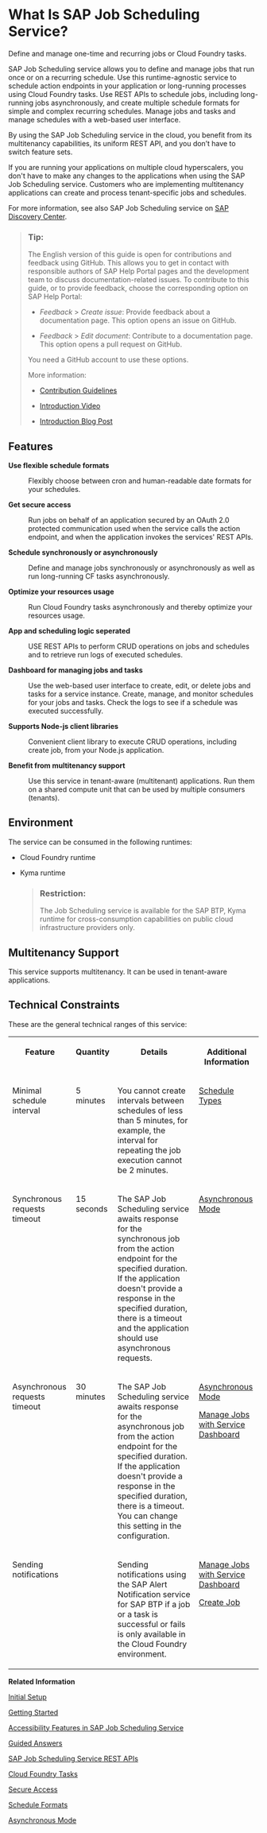 <!-- loio22c2df4d22cb4a05af4c9502a67597ae -->

# What Is SAP Job Scheduling Service?

Define and manage one-time and recurring jobs or Cloud Foundry tasks.

SAP Job Scheduling service allows you to define and manage jobs that run once or on a recurring schedule. Use this runtime-agnostic service to schedule action endpoints in your application or long-running processes using Cloud Foundry tasks. Use REST APIs to schedule jobs, including long-running jobs asynchronously, and create multiple schedule formats for simple and complex recurring schedules. Manage jobs and tasks and manage schedules with a web-based user interface.

By using the SAP Job Scheduling service in the cloud, you benefit from its multitenancy capabilities, its uniform REST API, and you don’t have to switch feature sets.

If you are running your applications on multiple cloud hyperscalers, you don't have to make any changes to the applications when using the SAP Job Scheduling service. Customers who are implementing multitenancy applications can create and process tenant-specific jobs and schedules.

For more information, see also SAP Job Scheduling service on [SAP Discovery Center](https://discovery-center.cloud.sap/serviceCatalog/job-scheduling-service?service_plan=standard&region=all&commercialModel=cloud).

> ### Tip:  
> The English version of this guide is open for contributions and feedback using GitHub. This allows you to get in contact with responsible authors of SAP Help Portal pages and the development team to discuss documentation-related issues. To contribute to this guide, or to provide feedback, choose the corresponding option on SAP Help Portal:
> 
> -   *Feedback* \> *Create issue*: Provide feedback about a documentation page. This option opens an issue on GitHub.
> 
> -   *Feedback* \> *Edit document*: Contribute to a documentation page. This option opens a pull request on GitHub.
> 
> 
> You need a GitHub account to use these options.
> 
> More information:
> 
> -   [Contribution Guidelines](https://help.sap.com/docs/open-documentation-initiative/contribution-guidelines/readme.html)
> 
> -   [Introduction Video](https://www.youtube.com/watch?v=WJ0oarMlVW4)
> 
> -   [Introduction Blog Post](https://blogs.sap.com/2021/11/29/sap-btp-documentation-goes-github-new-collaboration-process/)



<a name="loio22c2df4d22cb4a05af4c9502a67597ae__section_o3j_hhf_ynb"/>

## Features


<dl>
<dt><b>

Use flexible schedule formats 

</b></dt>
<dd>

Flexibly choose between cron and human-readable date formats for your schedules.



</dd><dt><b>

Get secure access 

</b></dt>
<dd>

Run jobs on behalf of an application secured by an OAuth 2.0 protected communication used when the service calls the action endpoint, and when the application invokes the services' REST APIs.



</dd><dt><b>

Schedule synchronously or asynchronously 

</b></dt>
<dd>

Define and manage jobs synchronously or asynchronously as well as run long-running CF tasks asynchronously.



</dd><dt><b>

Optimize your resources usage 

</b></dt>
<dd>

Run Cloud Foundry tasks asynchronously and thereby optimize your resources usage.



</dd><dt><b>

App and scheduling logic seperated 

</b></dt>
<dd>

USE REST APIs to perform CRUD operations on jobs and schedules and to retrieve run logs of executed schedules.



</dd><dt><b>

Dashboard for managing jobs and tasks 

</b></dt>
<dd>

Use the web-based user interface to create, edit, or delete jobs and tasks for a service instance. Create, manage, and monitor schedules for your jobs and tasks. Check the logs to see if a schedule was executed successfully.



</dd><dt><b>

Supports Node-js client libraries 

</b></dt>
<dd>

Convenient client library to execute CRUD operations, including create job, from your Node.js application.



</dd><dt><b>

Benefit from multitenancy support 

</b></dt>
<dd>

Use this service in tenant-aware \(multitenant\) applications. Run them on a shared compute unit that can be used by multiple consumers \(tenants\).



</dd>
</dl>



<a name="loio22c2df4d22cb4a05af4c9502a67597ae__section_n3j_hhf_ynb"/>

## Environment

The service can be consumed in the following runtimes:

-   Cloud Foundry runtime

-   Kyma runtime

    > ### Restriction:  
    > The Job Scheduling service is available for the SAP BTP, Kyma runtime for cross-consumption capabilities on public cloud infrastructure providers only.




## Multitenancy Support

This service supports multitenancy. It can be used in tenant-aware applications.



<a name="loio22c2df4d22cb4a05af4c9502a67597ae__section_cdq_wm5_prb"/>

## Technical Constraints

These are the general technical ranges of this service:


<table>
<tr>
<th valign="top">

Feature



</th>
<th valign="top">

Quantity



</th>
<th valign="top">

Details



</th>
<th valign="top">

Additional Information



</th>
</tr>
<tr>
<td valign="top">

Minimal schedule interval



</td>
<td valign="top">

5 minutes



</td>
<td valign="top">

You cannot create intervals between schedules of less than 5 minutes, for example, the interval for repeating the job execution cannot be 2 minutes.



</td>
<td valign="top">

[Schedule Types](20---Concepts/schedule-types-9cf8c14.md#loio9cf8c14da0144c84aac628dc56b00ffd)



</td>
</tr>
<tr>
<td valign="top">

Synchronous requests timeout



</td>
<td valign="top">

15 seconds



</td>
<td valign="top">

The SAP Job Scheduling service awaits response for the synchronous job from the action endpoint for the specified duration. If the application doesn't provide a response in the specified duration, there is a timeout and the application should use asynchronous requests.



</td>
<td valign="top">

[Asynchronous Mode](20---Concepts/asynchronous-mode-d9fd81c.md)



</td>
</tr>
<tr>
<td valign="top">

Asynchronous requests timeout



</td>
<td valign="top">

30 minutes



</td>
<td valign="top">

The SAP Job Scheduling service awaits response for the asynchronous job from the action endpoint for the specified duration. If the application doesn't provide a response in the specified duration, there is a timeout. You can change this setting in the configuration.



</td>
<td valign="top">

[Asynchronous Mode](20---Concepts/asynchronous-mode-d9fd81c.md)

[Manage Jobs with Service Dashboard](40---Using-JOB-SCHDULR-TITLE/manage-jobs-with-service-dashboard-132fd06.md)



</td>
</tr>
<tr>
<td valign="top">

Sending notifications



</td>
<td valign="top">

 



</td>
<td valign="top">

Sending notifications using the SAP Alert Notification service for SAP BTP if a job or a task is successful or fails is only available in the Cloud Foundry environment.



</td>
<td valign="top">

[Manage Jobs with Service Dashboard](40---Using-JOB-SCHDULR-TITLE/manage-jobs-with-service-dashboard-132fd06.md)

[Create Job](40---Using-JOB-SCHDULR-TITLE/create-job-2c1ecb6.md)



</td>
</tr>
</table>

**Related Information**  


[Initial Setup](initial-setup-0adb655.md "You can get started with the SAP Job Scheduling service by following the steps.")

[Getting Started](getting-started-02e4e8b.md "Once you've created a service instance for the SAP Job Scheduling service and bound it to your application, you can use the service.")

 <?sap-ot O2O class="- topic/link " href="8d30095891db417f9b9351570b1679b2.xml" text="" desc="" xtrc="link:3" xtrf="file:/home/builder/src/dita-all/jjq1673438782153/loio4b3e16d4e4d14242bdc2ab48d2aec6be_en-US/src/content/localization/en-us/22c2df4d22cb4a05af4c9502a67597ae.xml" ?> 

[Accessibility Features in SAP Job Scheduling Service](accessibility-features-in-sap-job-scheduling-service-12aa90f.md "To optimize your experience of SAP Job Scheduling service, SAP Business Technology Platform (SAP BTP) provides features and settings that help you use the software efficiently.")

[Guided Answers](https://ga.support.sap.com/dtp/viewer/#/tree/2797/actions/40871)

[SAP Job Scheduling Service REST APIs](40---Using-JOB-SCHDULR-TITLE/sap-job-scheduling-service-rest-apis-c513d2d.md "Use SAP Job Scheduling service REST APIs to create, manage, and monitor jobs and job schedules.")

[Cloud Foundry Tasks](https://docs.cloudfoundry.org/devguide/using-tasks.html#run-tasks)

[Secure Access](50---Security/secure-access-745ca50.md "The SAP Job Scheduling service provides options to secure job actions with action endpoints as well as to secure Cloud Foundry tasks.")

[Schedule Formats](20---Concepts/schedule-formats-54615f0.md#loio54615f087cca45c48f81ce4967c6f7f3 "The SAP Job Scheduling service supports several scheduling formats.")

[Asynchronous Mode](20---Concepts/asynchronous-mode-d9fd81c.md "The SAP Job Scheduling service executes jobs that support action endpoints in a synchronous mode or in an asynchronous (or batch) mode.")


